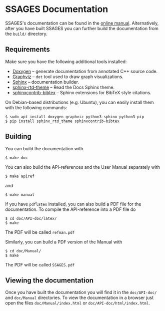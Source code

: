 SSAGES Documentation
====================

SSAGES's documentation can be found in the [online
manual](https://ssagesproject.github.io/docs/index.html). Alternatively, after you
have built SSAGES you can further build the documentation from the `build/`
directory.

## Requirements

Make sure you have the following additional tools installed:

- [Doxygen]              – generate documentation from annotated C++ source code.
- [Graphviz]             – `dot` tool used to draw graph visualizations.
- [Sphinx]               – documentation builder.
- [sphinx-rtd-theme]     – Read the Docs Sphinx theme.
- [sphinxcontrib-bibtex] – Sphinx extensions for BibTeX style citations.

[Doxygen]:              https://www.doxygen.nl/index.html
[Graphviz]:             https://graphviz.org
[Sphinx]:               https://sphinx-doc.org
[sphinx-rtd-theme]:     https://sphinx-rtd-theme.readthedocs.io
[sphinxcontrib-bibtex]: https://sphinxcontrib-bibtex.readthedocs.io

On Debian-based distributions (e.g. Ubuntu), you can easily install them with
the following commands:
```
$ sudo apt install doxygen graphviz python3-sphinx python3-pip
$ pip install sphinx_rtd_theme sphinxcontrib-bibtex
```

## Building

You can build the documentation with
```
$ make doc
```
You can also build the API-references and the User Manual separately with
```
$ make apiref
```
and
```
$ make manual
```

If you have `pdflatex` installed, you can also build a PDF file for the
documentation. To compile the API-reference into a PDF file do
```
$ cd doc/API-doc/latex/
$ make
```
The PDF will be called `refman.pdf`

Similarly, you can build a PDF version of the Manual with
```
$ cd doc/Manual/
$ make
```
The PDF will be called `SSAGES.pdf`

## Viewing the documentation

Once you have built the documentation you will find it in the `doc/API-doc/`
and `doc/Manual` directories. To view the documentation in a browser just open
the files `doc/Manual/index.html` or `doc/API-doc/html/index.html`.
